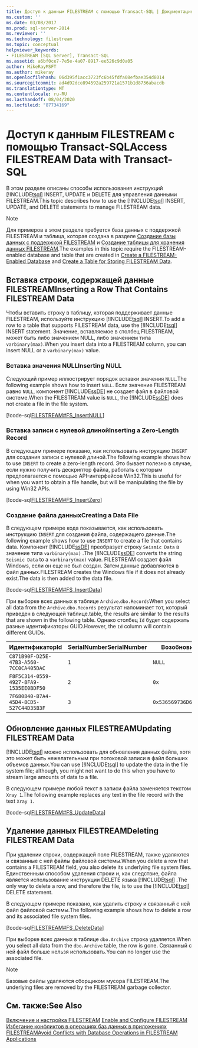 ```yaml
---
title: Доступ к данным FILESTREAM с помощью Transact-SQL | Документация Майкрософт
ms.custom: ''
ms.date: 03/08/2017
ms.prod: sql-server-2014
ms.reviewer: ''
ms.technology: filestream
ms.topic: conceptual
helpviewer_keywords:
- FILESTREAM [SQL Server], Transact-SQL
ms.assetid: a6bf0ce7-7e5e-4a07-8917-ee526c9d0a05
author: MikeRayMSFT
ms.author: mikeray
ms.openlocfilehash: 06d395f1acc3723fc6b45fdfa08efbae354d8014
ms.sourcegitcommit: ad4d92dce894592a259721a1571b1d8736abacdb
ms.translationtype: MT
ms.contentlocale: ru-RU
ms.lasthandoff: 08/04/2020
ms.locfileid: "87734169"
---
```

# <a name="access-filestream-data-with-transact-sql"></a><span data-ttu-id="4d99e-102">Доступ к данным FILESTREAM с помощью Transact-SQL</span><span class="sxs-lookup"><span data-stu-id="4d99e-102">Access FILESTREAM Data with Transact-SQL</span></span>
  <span data-ttu-id="4d99e-103">В этом разделе описаны способы использования инструкций [!INCLUDE[tsql](../../includes/tsql-md.md)] INSERT, UPDATE и DELETE для управления данными FILESTREAM.</span><span class="sxs-lookup"><span data-stu-id="4d99e-103">This topic describes how to use the [!INCLUDE[tsql](../../includes/tsql-md.md)] INSERT, UPDATE, and DELETE statements to manage FILESTREAM data.</span></span>  
  
> [!NOTE]  
>  <span data-ttu-id="4d99e-104">Для примеров в этом разделе требуется база данных с поддержкой FILESTREAM и таблица, которая создана в разделе [Создание базы данных с поддержкой FILESTREAM](create-a-filestream-enabled-database.md) и [Создание таблицы для хранения данных FILESTREAM](create-a-table-for-storing-filestream-data.md).</span><span class="sxs-lookup"><span data-stu-id="4d99e-104">The examples in this topic require the FILESTREAM-enabled database and table that are created in [Create a FILESTREAM-Enabled Database](create-a-filestream-enabled-database.md) and [Create a Table for Storing FILESTREAM Data](create-a-table-for-storing-filestream-data.md).</span></span>  
  
##  <a name="inserting-a-row-that-contains-filestream-data"></a><a name="ins"></a> <span data-ttu-id="4d99e-105">Вставка строки, содержащей данные FILESTREAM</span><span class="sxs-lookup"><span data-stu-id="4d99e-105">Inserting a Row That Contains FILESTREAM Data</span></span>  
 <span data-ttu-id="4d99e-106">Чтобы вставить строку в таблицу, которая поддерживает данные FILESTREAM, используйте инструкцию [!INCLUDE[tsql](../../includes/tsql-md.md)] INSERT.</span><span class="sxs-lookup"><span data-stu-id="4d99e-106">To add a row to a table that supports FILESTREAM data, use the [!INCLUDE[tsql](../../includes/tsql-md.md)] INSERT statement.</span></span> <span data-ttu-id="4d99e-107">Значение, вставляемое в столбец FILESTREAM, может быть либо значением NULL, либо значением типа `varbinary(max)`.</span><span class="sxs-lookup"><span data-stu-id="4d99e-107">When you insert data into a FILESTREAM column, you can insert NULL or a `varbinary(max)` value.</span></span>  
  
### <a name="inserting-null"></a><span data-ttu-id="4d99e-108">Вставка значения NULL</span><span class="sxs-lookup"><span data-stu-id="4d99e-108">Inserting NULL</span></span>  
 <span data-ttu-id="4d99e-109">Следующий пример иллюстрирует порядок вставки значения `NULL`.</span><span class="sxs-lookup"><span data-stu-id="4d99e-109">The following example shows how to insert `NULL`.</span></span> <span data-ttu-id="4d99e-110">Если значение FILESTREAM равно `NULL`, компонент [!INCLUDE[ssDE](../../includes/ssde-md.md)] не создает файл в файловой системе.</span><span class="sxs-lookup"><span data-stu-id="4d99e-110">When the FILESTREAM value is `NULL`, the [!INCLUDE[ssDE](../../includes/ssde-md.md)] does not create a file in the file system.</span></span>  
  
 [!code-sql[FILESTREAM#FS_InsertNULL](../../snippets/tsql/SQL15/tsql/filestream/transact-sql/filestream.sql#fs_insertnull)]  
  
### <a name="inserting-a-zero-length-record"></a><span data-ttu-id="4d99e-111">Вставка записи с нулевой длиной</span><span class="sxs-lookup"><span data-stu-id="4d99e-111">Inserting a Zero-Length Record</span></span>  
 <span data-ttu-id="4d99e-112">В следующем примере показано, как использовать инструкцию `INSERT` для создания записи с нулевой длиной.</span><span class="sxs-lookup"><span data-stu-id="4d99e-112">The following example shows how to use `INSERT` to create a zero-length record.</span></span> <span data-ttu-id="4d99e-113">Это бывает полезно в случае, если нужно получить дескриптор файла, работать с которым предполагается с помощью API-интерфейсов Win32.</span><span class="sxs-lookup"><span data-stu-id="4d99e-113">This is useful for when you want to obtain a file handle, but will be manipulating the file by using Win32 APIs.</span></span>  
  
 [!code-sql[FILESTREAM#FS_InsertZero](../../snippets/tsql/SQL15/tsql/filestream/transact-sql/filestream.sql#fs_insertzero)]  
  
### <a name="creating-a-data-file"></a><span data-ttu-id="4d99e-114">Создание файла данных</span><span class="sxs-lookup"><span data-stu-id="4d99e-114">Creating a Data File</span></span>  
 <span data-ttu-id="4d99e-115">В следующем примере кода показывается, как использовать инструкцию `INSERT` для создания файла, содержащего данные.</span><span class="sxs-lookup"><span data-stu-id="4d99e-115">The following example shows how to use `INSERT` to create a file that contains data.</span></span> <span data-ttu-id="4d99e-116">Компонент [!INCLUDE[ssDE](../../includes/ssde-md.md)] преобразует строку `Seismic Data` в значение типа `varbinary(max)` .</span><span class="sxs-lookup"><span data-stu-id="4d99e-116">The [!INCLUDE[ssDE](../../includes/ssde-md.md)] converts the string `Seismic Data` to a `varbinary(max)` value.</span></span> <span data-ttu-id="4d99e-117">FILESTREAM создает файл Windows, если он еще не был создан. Затем данные добавляются в файл данных.</span><span class="sxs-lookup"><span data-stu-id="4d99e-117">FILESTREAM creates the Windows file if it does not already exist.The data is then added to the data file.</span></span>  
  
 [!code-sql[FILESTREAM#FS_InsertData](../../snippets/tsql/SQL15/tsql/filestream/transact-sql/filestream.sql#fs_insertdata)]  
  
 <span data-ttu-id="4d99e-118">При выборке всех данных в таблице `Archive`.`dbo.Records`</span><span class="sxs-lookup"><span data-stu-id="4d99e-118">When you select all data from the `Archive`.`dbo.Records`</span></span> <span data-ttu-id="4d99e-119">результат напоминает тот, который приведен в следующей таблице.</span><span class="sxs-lookup"><span data-stu-id="4d99e-119">table, the results are similar to the results that are shown in the following table.</span></span> <span data-ttu-id="4d99e-120">Однако столбец `Id` будет содержать разные идентификаторы GUID.</span><span class="sxs-lookup"><span data-stu-id="4d99e-120">However, the `Id` column will contain different GUIDs.</span></span>  
  
|<span data-ttu-id="4d99e-121">Идентификатор</span><span class="sxs-lookup"><span data-stu-id="4d99e-121">Id</span></span>|<span data-ttu-id="4d99e-122">SerialNumber</span><span class="sxs-lookup"><span data-stu-id="4d99e-122">SerialNumber</span></span>|<span data-ttu-id="4d99e-123">Возобновить</span><span class="sxs-lookup"><span data-stu-id="4d99e-123">Resume</span></span>|  
|--------|------------------|------------|  
|`C871B90F-D25E-47B3-A560-7CC0CA405DAC`|`1`|`NULL`|  
|`F8F5C314-0559-4927-8FA9-1535EE0BDF50`|`2`|`0x`|  
|`7F680840-B7A4-45D4-8CD5-527C44D35B3F`|`3`|`0x536569736D69632044617461`|  
  
##  <a name="updating-filestream-data"></a><a name="upd"></a> <span data-ttu-id="4d99e-124">Обновление данных FILESTREAM</span><span class="sxs-lookup"><span data-stu-id="4d99e-124">Updating FILESTREAM Data</span></span>  
 <span data-ttu-id="4d99e-125">[!INCLUDE[tsql](../../includes/tsql-md.md)] можно использовать для обновления данных файла, хотя это может быть нежелательным при потоковой записи в файл больших объемов данных.</span><span class="sxs-lookup"><span data-stu-id="4d99e-125">You can use [!INCLUDE[tsql](../../includes/tsql-md.md)] to update the data in the file system file; although, you might not want to do this when you have to stream large amounts of data to a file.</span></span>  
  
 <span data-ttu-id="4d99e-126">В следующем примере любой текст в записи файла заменяется текстом `Xray 1`.</span><span class="sxs-lookup"><span data-stu-id="4d99e-126">The following example replaces any text in the file record with the text `Xray 1`.</span></span>  
  
 [!code-sql[FILESTREAM#FS_UpdateData](../../snippets/tsql/SQL15/tsql/filestream/transact-sql/filestream.sql#fs_updatedata)]  
  
##  <a name="deleting-filestream-data"></a><a name="del"></a> <span data-ttu-id="4d99e-127">Удаление данных FILESTREAM</span><span class="sxs-lookup"><span data-stu-id="4d99e-127">Deleting FILESTREAM Data</span></span>  
 <span data-ttu-id="4d99e-128">При удалении строки, содержащей поле FILESTREAM, также удаляются и связанные с ней файлы файловой системы.</span><span class="sxs-lookup"><span data-stu-id="4d99e-128">When you delete a row that contains a FILESTREAM field, you also delete its underlying file system files.</span></span> <span data-ttu-id="4d99e-129">Единственным способом удаления строки и, как следствие, файла является использование инструкции DELETE языка [!INCLUDE[tsql](../../includes/tsql-md.md)] .</span><span class="sxs-lookup"><span data-stu-id="4d99e-129">The only way to delete a row, and therefore the file, is to use the [!INCLUDE[tsql](../../includes/tsql-md.md)] DELETE statement.</span></span>  
  
 <span data-ttu-id="4d99e-130">В следующем примере показано, как удалить строку и связанный с ней файл файловой системы.</span><span class="sxs-lookup"><span data-stu-id="4d99e-130">The following example shows how to delete a row and its associated file system files.</span></span>  
  
 [!code-sql[FILESTREAM#FS_DeleteData](../../snippets/tsql/SQL15/tsql/filestream/transact-sql/filestream.sql#fs_deletedata)]  
  
 <span data-ttu-id="4d99e-131">При выборке всех данных в таблице `dbo.Archive` строка удаляется.</span><span class="sxs-lookup"><span data-stu-id="4d99e-131">When you select all data from the `dbo.Archive` table, the row is gone.</span></span> <span data-ttu-id="4d99e-132">Связанный с ней файл больше нельзя использовать.</span><span class="sxs-lookup"><span data-stu-id="4d99e-132">You can no longer use the associated file.</span></span>  
  
> [!NOTE]  
>  <span data-ttu-id="4d99e-133">Базовые файлы удаляются сборщиком мусора FILESTREAM.</span><span class="sxs-lookup"><span data-stu-id="4d99e-133">The underlying files are removed by the FILESTREAM garbage collector.</span></span>  
  
## <a name="see-also"></a><span data-ttu-id="4d99e-134">См. также:</span><span class="sxs-lookup"><span data-stu-id="4d99e-134">See Also</span></span>  
 <span data-ttu-id="4d99e-135">[Включение и настройка FILESTREAM](enable-and-configure-filestream.md) </span><span class="sxs-lookup"><span data-stu-id="4d99e-135">[Enable and Configure FILESTREAM](enable-and-configure-filestream.md) </span></span>  
 [<span data-ttu-id="4d99e-136">Избегание конфликтов в операциях баз данных в приложениях FILESTREAM</span><span class="sxs-lookup"><span data-stu-id="4d99e-136">Avoid Conflicts with Database Operations in FILESTREAM Applications</span></span>](avoid-conflicts-with-database-operations-in-filestream-applications.md)  
  
  
